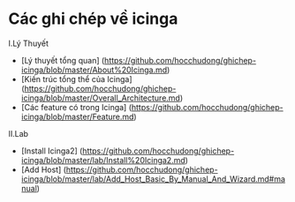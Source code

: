 # Các ghi chép về icinga
I.Lý Thuyết
- [Lý thuyết tổng quan] (https://github.com/hocchudong/ghichep-icinga/blob/master/About%20Icinga.md)
- [Kiến trúc tổng thể của Icinga] (https://github.com/hocchudong/ghichep-icinga/blob/master/Overall_Architecture.md)
- [Các feature có trong Icinga] (https://github.com/hocchudong/ghichep-icinga/blob/master/Feature.md)

II.Lab
- [Install Icinga2] (https://github.com/hocchudong/ghichep-icinga/blob/master/lab/Install%20Icinga2.md)
- [Add Host] (https://github.com/hocchudong/ghichep-icinga/blob/master/lab/Add_Host_Basic_By_Manual_And_Wizard.md#manual)
